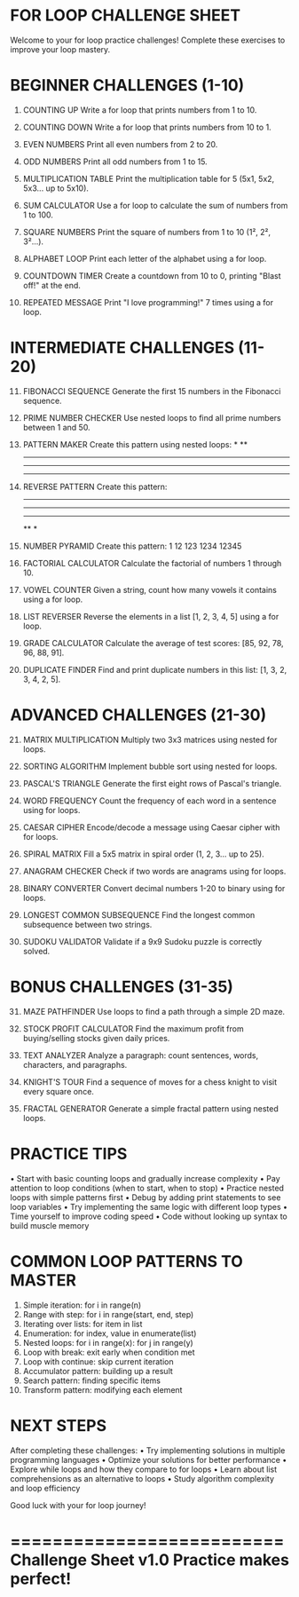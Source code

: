 FOR LOOP CHALLENGE SHEET
==========================

Welcome to your for loop practice challenges! Complete these exercises to improve your loop mastery.

BEGINNER CHALLENGES (1-10)
==========================

1. COUNTING UP
   Write a for loop that prints numbers from 1 to 10.

2. COUNTING DOWN
   Write a for loop that prints numbers from 10 to 1.

3. EVEN NUMBERS
   Print all even numbers from 2 to 20.

4. ODD NUMBERS
   Print all odd numbers from 1 to 15.

5. MULTIPLICATION TABLE
   Print the multiplication table for 5 (5x1, 5x2, 5x3... up to 5x10).

6. SUM CALCULATOR
   Use a for loop to calculate the sum of numbers from 1 to 100.

7. SQUARE NUMBERS
   Print the square of numbers from 1 to 10 (1², 2², 3²...).

8. ALPHABET LOOP
   Print each letter of the alphabet using a for loop.

9. COUNTDOWN TIMER
   Create a countdown from 10 to 0, printing "Blast off!" at the end.

10. REPEATED MESSAGE
    Print "I love programming!" 7 times using a for loop.

INTERMEDIATE CHALLENGES (11-20)
==============================

11. FIBONACCI SEQUENCE
    Generate the first 15 numbers in the Fibonacci sequence.

12. PRIME NUMBER CHECKER
    Use nested loops to find all prime numbers between 1 and 50.

13. PATTERN MAKER
    Create this pattern using nested loops:
    *
    **
    ***
    ****
    *****

14. REVERSE PATTERN
    Create this pattern:
    *****
    ****
    ***
    **
    *

15. NUMBER PYRAMID
    Create this pattern:
    1
    12
    123
    1234
    12345

16. FACTORIAL CALCULATOR
    Calculate the factorial of numbers 1 through 10.

17. VOWEL COUNTER
    Given a string, count how many vowels it contains using a for loop.

18. LIST REVERSER
    Reverse the elements in a list [1, 2, 3, 4, 5] using a for loop.

19. GRADE CALCULATOR
    Calculate the average of test scores: [85, 92, 78, 96, 88, 91].

20. DUPLICATE FINDER
    Find and print duplicate numbers in this list: [1, 3, 2, 3, 4, 2, 5].

ADVANCED CHALLENGES (21-30)
===========================

21. MATRIX MULTIPLICATION
    Multiply two 3x3 matrices using nested for loops.

22. SORTING ALGORITHM
    Implement bubble sort using nested for loops.

23. PASCAL'S TRIANGLE
    Generate the first eight rows of Pascal's triangle.

24. WORD FREQUENCY
    Count the frequency of each word in a sentence using for loops.

25. CAESAR CIPHER
    Encode/decode a message using Caesar cipher with for loops.

26. SPIRAL MATRIX
    Fill a 5x5 matrix in spiral order (1, 2, 3... up to 25).

27. ANAGRAM CHECKER
    Check if two words are anagrams using for loops.

28. BINARY CONVERTER
    Convert decimal numbers 1-20 to binary using for loops.

29. LONGEST COMMON SUBSEQUENCE
    Find the longest common subsequence between two strings.

30. SUDOKU VALIDATOR
    Validate if a 9x9 Sudoku puzzle is correctly solved.

BONUS CHALLENGES (31-35)
========================

31. MAZE PATHFINDER
    Use loops to find a path through a simple 2D maze.

32. STOCK PROFIT CALCULATOR
    Find the maximum profit from buying/selling stocks given daily prices.

33. TEXT ANALYZER
    Analyze a paragraph: count sentences, words, characters, and paragraphs.

34. KNIGHT'S TOUR
    Find a sequence of moves for a chess knight to visit every square once.

35. FRACTAL GENERATOR
    Generate a simple fractal pattern using nested loops.

PRACTICE TIPS
=============

• Start with basic counting loops and gradually increase complexity
• Pay attention to loop conditions (when to start, when to stop)
• Practice nested loops with simple patterns first
• Debug by adding print statements to see loop variables
• Try implementing the same logic with different loop types
• Time yourself to improve coding speed
• Code without looking up syntax to build muscle memory


COMMON LOOP PATTERNS TO MASTER
==============================

1. Simple iteration: for i in range(n)
2. Range with step: for i in range(start, end, step)
3. Iterating over lists: for item in list
4. Enumeration: for index, value in enumerate(list)
5. Nested loops: for i in range(x): for j in range(y)
6. Loop with break: exit early when condition met
7. Loop with continue: skip current iteration
8. Accumulator pattern: building up a result
9. Search pattern: finding specific items
10. Transform pattern: modifying each element

NEXT STEPS
==========

After completing these challenges:
• Try implementing solutions in multiple programming languages
• Optimize your solutions for better performance
• Explore while loops and how they compare to for loops
• Learn about list comprehensions as an alternative to loops
• Study algorithm complexity and loop efficiency

Good luck with your for loop journey!

==========================
Challenge Sheet v1.0
Practice makes perfect!
==========================
